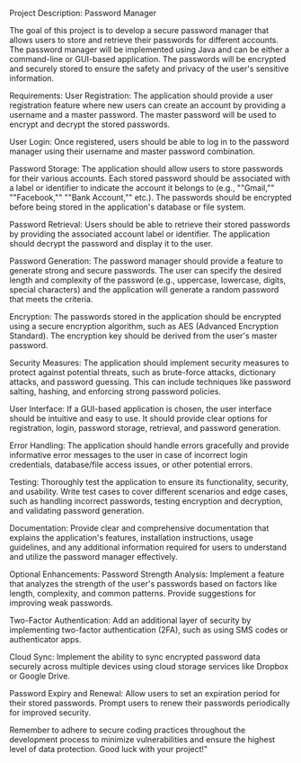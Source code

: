 Project Description:
Password Manager

The goal of this project is to develop a secure password manager that allows users to store and retrieve their passwords for different accounts. The password manager will be implemented using Java and can be either a command-line or GUI-based application. The passwords will be encrypted and securely stored to ensure the safety and privacy of the user's sensitive information.

Requirements:
User Registration:
The application should provide a user registration feature where new users can create an account by providing a username and a master password. The master password will be used to encrypt and decrypt the stored passwords.

User Login:
Once registered, users should be able to log in to the password manager using their username and master password combination.

Password Storage:
The application should allow users to store passwords for their various accounts. Each stored password should be associated with a label or identifier to indicate the account it belongs to (e.g., ""Gmail,"" ""Facebook,"" ""Bank Account,"" etc.). The passwords should be encrypted before being stored in the application's database or file system.

Password Retrieval:
Users should be able to retrieve their stored passwords by providing the associated account label or identifier. The application should decrypt the password and display it to the user.

Password Generation:
The password manager should provide a feature to generate strong and secure passwords. The user can specify the desired length and complexity of the password (e.g., uppercase, lowercase, digits, special characters) and the application will generate a random password that meets the criteria.

Encryption:
The passwords stored in the application should be encrypted using a secure encryption algorithm, such as AES (Advanced Encryption Standard). The encryption key should be derived from the user's master password.

Security Measures:
The application should implement security measures to protect against potential threats, such as brute-force attacks, dictionary attacks, and password guessing. This can include techniques like password salting, hashing, and enforcing strong password policies.

User Interface:
If a GUI-based application is chosen, the user interface should be intuitive and easy to use. It should provide clear options for registration, login, password storage, retrieval, and password generation.

Error Handling:
The application should handle errors gracefully and provide informative error messages to the user in case of incorrect login credentials, database/file access issues, or other potential errors.

Testing:
Thoroughly test the application to ensure its functionality, security, and usability. Write test cases to cover different scenarios and edge cases, such as handling incorrect passwords, testing encryption and decryption, and validating password generation.

Documentation:
Provide clear and comprehensive documentation that explains the application's features, installation instructions, usage guidelines, and any additional information required for users to understand and utilize the password manager effectively.

Optional Enhancements:
Password Strength Analysis:
Implement a feature that analyzes the strength of the user's passwords based on factors like length, complexity, and common patterns. Provide suggestions for improving weak passwords.

Two-Factor Authentication:
Add an additional layer of security by implementing two-factor authentication (2FA), such as using SMS codes or authenticator apps.

Cloud Sync:
Implement the ability to sync encrypted password data securely across multiple devices using cloud storage services like Dropbox or Google Drive.

Password Expiry and Renewal:
Allow users to set an expiration period for their stored passwords. Prompt users to renew their passwords periodically for improved security.

Remember to adhere to secure coding practices throughout the development process to minimize vulnerabilities and ensure the highest level of data protection.
Good luck with your project!"
